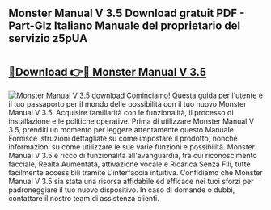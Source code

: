 ## Monster Manual V 3.5 Download gratuit PDF - Part-GIz Italiano Manuale del proprietario del servizio z5pUA

# <h2><a href="http://dff8f3.blite.top/?on=Monster+Manual+V+3.5">🔗Download 👉🔴 Monster Manual V 3.5</a></h2>

[![Monster Manual V 3.5 download](https://i.imgur.com/lujVjoI.png)](http://dff8f3.blite.top/?on=Monster+Manual+V+3.5)
Cominciamo! Questa guida per l'utente è il tuo passaporto per il mondo delle possibilità con il tuo nuovo Monster Manual V 3.5. Acquisire familiarità con le funzionalità, il processo di installazione e le politiche operative. Prima di utilizzare Monster Manual V 3.5, prenditi un momento per leggere attentamente questo Manuale. Fornisce istruzioni dettagliate su come impostare il prodotto, nonché informazioni su come utilizzare le sue varie funzioni e possibilità. Monster Manual V 3.5 è ricco di funzionalità all'avanguardia, tra cui riconoscimento facciale, Realtà Aumentata, attivazione vocale e Ricarica Senza Fili, tutte facilmente accessibili tramite L'interfaccia intuitiva. Confidiamo che Monster Manual V 3.5 sia stata una risorsa affidabile ed efficace nei tuoi sforzi per padroneggiare il tuo nuovo dispositivo. In caso di domande o dubbi, contattare il nostro team di assistenza clienti.
